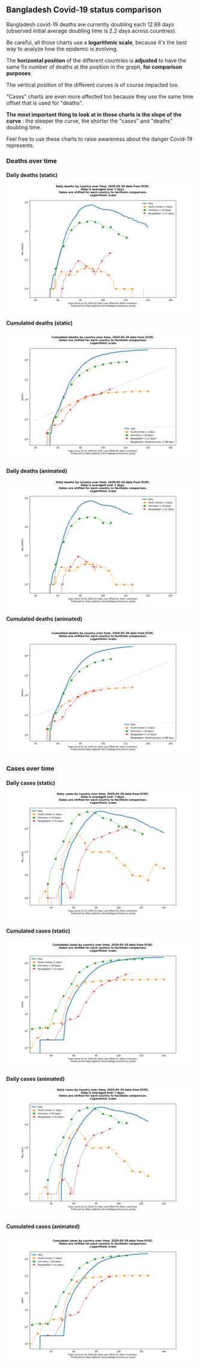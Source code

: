 ## Bangladesh Covid-19 status comparison 

Bangladesh covid-19 deaths are currently doubling each 12.88 days (observed initial average doubling time is 2.2 days across countries).



Be careful, all those charts use a **logarithmic scale**, because it's the best way to analyze how the epidemic is evolving.
 
The **horizontal position** of the different countries is **adjusted** to have the same fix number of deaths at the position in the graph, **for comparison purposes**.

The vertical position of the different curves is of course impacted too.

"Cases" charts are even more affected too because they use the same time offset that is used for "deaths".

**The most important thing to look at in those charts is the slope of the curve** : the steeper the curve, the shorter the "cases" and "deaths" doubling time.

Feel free to use these charts to raise awareness about the danger Covid-19 represents. 


 
### Deaths over time
 
#### Daily deaths (static)
![Bangladesh covid-19 daily deaths static chart](https://raw.githubusercontent.com/madlag/coronavirus_study/master/notebooks/graphs/2020-05-20/countries/Bangladesh/2020-05-20_Bangladesh_day_deaths.png "Bangladesh covid-19 day_deaths static chart")   
 
#### Cumulated deaths (static)
![Bangladesh covid-19 cumulated deaths static chart](https://raw.githubusercontent.com/madlag/coronavirus_study/master/notebooks/graphs/2020-05-20/countries/Bangladesh/2020-05-20_Bangladesh_deaths.png "Bangladesh covid-19 deaths static chart")   
 
#### Daily deaths (animated)
![Bangladesh covid-19 daily deaths animated chart](https://raw.githubusercontent.com/madlag/coronavirus_study/master/notebooks/graphs/2020-05-20/countries/Bangladesh/2020-05-20_Bangladesh_day_deaths.gif "Bangladesh covid-19 day_deaths animated chart")   
 
#### Cumulated deaths (animated)
![Bangladesh covid-19 cumulated deaths animated chart](https://raw.githubusercontent.com/madlag/coronavirus_study/master/notebooks/graphs/2020-05-20/countries/Bangladesh/2020-05-20_Bangladesh_deaths.gif "Bangladesh covid-19 deaths animated chart")   

 
### Cases over time
 
#### Daily cases (static)
![Bangladesh covid-19 daily cases static chart](https://raw.githubusercontent.com/madlag/coronavirus_study/master/notebooks/graphs/2020-05-20/countries/Bangladesh/2020-05-20_Bangladesh_day_cases.png "Bangladesh covid-19 day_cases static chart")   
 
#### Cumulated cases (static)
![Bangladesh covid-19 cumulated cases static chart](https://raw.githubusercontent.com/madlag/coronavirus_study/master/notebooks/graphs/2020-05-20/countries/Bangladesh/2020-05-20_Bangladesh_cases.png "Bangladesh covid-19 cases static chart")   
 
#### Daily cases (animated)
![Bangladesh covid-19 daily cases animated chart](https://raw.githubusercontent.com/madlag/coronavirus_study/master/notebooks/graphs/2020-05-20/countries/Bangladesh/2020-05-20_Bangladesh_day_cases.gif "Bangladesh covid-19 day_cases animated chart")   
 
#### Cumulated cases (animated)
![Bangladesh covid-19 cumulated cases animated chart](https://raw.githubusercontent.com/madlag/coronavirus_study/master/notebooks/graphs/2020-05-20/countries/Bangladesh/2020-05-20_Bangladesh_cases.gif "Bangladesh covid-19 cases animated chart")   

